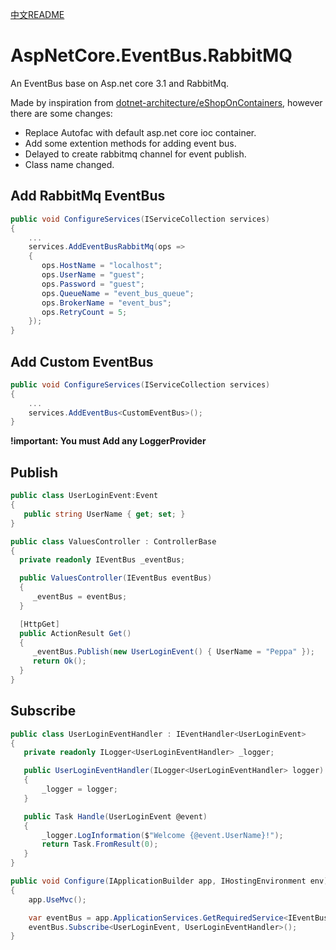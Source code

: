 [中文README](README-zh.md)

# AspNetCore.EventBus.RabbitMQ
An EventBus base on Asp.net core 3.1 and RabbitMq. 

Made by inspiration from [dotnet-architecture/eShopOnContainers](https://github.com/dotnet-architecture/eShopOnContainers), however there are some changes:
- Replace Autofac with default asp.net core ioc container.
- Add some extention methods for adding event bus.
- Delayed to create rabbitmq channel for event publish.
- Class name changed.

## Add RabbitMq EventBus

```csharp
public void ConfigureServices(IServiceCollection services)
{
    ...
    services.AddEventBusRabbitMq(ops =>
    {
       ops.HostName = "localhost";
       ops.UserName = "guest";
       ops.Password = "guest";   
       ops.QueueName = "event_bus_queue";
       ops.BrokerName = "event_bus";
       ops.RetryCount = 5;
    });
}
```

## Add Custom EventBus

```csharp
public void ConfigureServices(IServiceCollection services)
{
    ...
    services.AddEventBus<CustomEventBus>();
}
```

**!important: You must Add any LoggerProvider**

## Publish

```csharp
public class UserLoginEvent:Event
{
   public string UserName { get; set; }
}

public class ValuesController : ControllerBase
{
  private readonly IEventBus _eventBus;

  public ValuesController(IEventBus eventBus)
  {
     _eventBus = eventBus;
  }

  [HttpGet]
  public ActionResult Get()
  {
     _eventBus.Publish(new UserLoginEvent() { UserName = "Peppa" });
     return Ok();
  }
}
```

## Subscribe

```csharp
public class UserLoginEventHandler : IEventHandler<UserLoginEvent>
{
   private readonly ILogger<UserLoginEventHandler> _logger;

   public UserLoginEventHandler(ILogger<UserLoginEventHandler> logger)
   {
       _logger = logger;
   }

   public Task Handle(UserLoginEvent @event)
   {
       _logger.LogInformation($"Welcome {@event.UserName}!");
       return Task.FromResult(0);
   }
}
```

```csharp
public void Configure(IApplicationBuilder app, IHostingEnvironment env)
{        
    app.UseMvc();

    var eventBus = app.ApplicationServices.GetRequiredService<IEventBus>();
    eventBus.Subscribe<UserLoginEvent, UserLoginEventHandler>();
}
```






